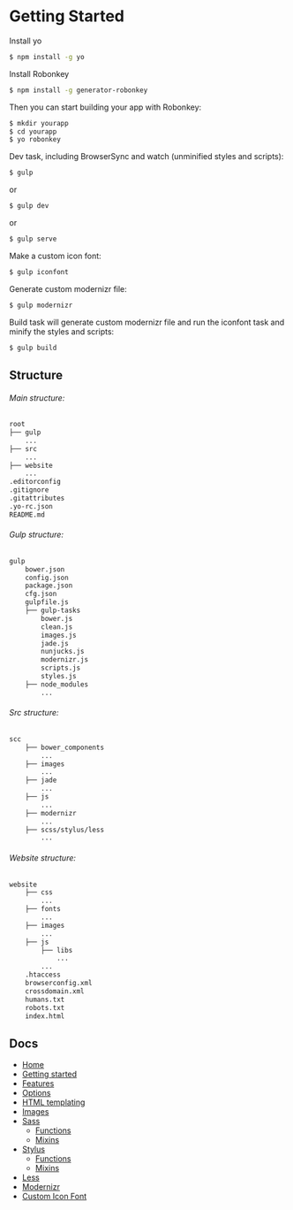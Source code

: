 # Getting Started

Install yo

```sh
$ npm install -g yo
```

Install Robonkey

```sh
$ npm install -g generator-robonkey
```

Then you can start building your app with Robonkey:

```sh
$ mkdir yourapp
$ cd yourapp
$ yo robonkey
```

Dev task, including BrowserSync and watch (unminified styles and scripts):

```sh
$ gulp
```
or

```sh
$ gulp dev
```

or

```sh
$ gulp serve
```

Make a custom icon font:

```sh
$ gulp iconfont
```

Generate custom modernizr file:

```sh
$ gulp modernizr
```

Build task will generate custom modernizr file and run the iconfont task and minify the styles and scripts:

```sh
$ gulp build
```

## Structure

###### Main structure:

```sh
root
├── gulp
	...
├── src
	...
├── website
	...
.editorconfig
.gitignore
.gitattributes
.yo-rc.json
README.md
```


###### Gulp structure:
```sh
gulp
	bower.json
	config.json
	package.json
	cfg.json
	gulpfile.js
	├── gulp-tasks
		bower.js
		clean.js
		images.js
		jade.js
		nunjucks.js
		modernizr.js
		scripts.js
		styles.js
	├── node_modules
		...	
```

###### Src structure:
```sh
scc
	├── bower_components
		...
	├── images
		...	
	├── jade
		...	
	├── js
		...
	├── modernizr
		...	
	├── scss/stylus/less
		...	
```

###### Website structure:
```sh
website
	├── css
		...
	├── fonts
		...	
	├── images
		...	
	├── js
		├── libs
			...
		...
	.htaccess
	browserconfig.xml
	crossdomain.xml
	humans.txt
	robots.txt
	index.html
```

## Docs

- [Home](/README.md)
- [Getting started](/docs/getting-started.md)
- [Features](/docs/features.md)
- [Options](/docs/options.md)
- [HTML templating](/docs/html.md)
- [Images](/docs/images.md)
- [Sass](/docs/sass/sass.md)
	- [Functions](/docs/sass/functions.md)
	- [Mixins](/docs/sass/mixins.md)
- [Stylus](/docs/stylus/stylus.md)
	- [Functions](/docs/stylus/functions.md)
	- [Mixins](/docs/stylus/mixins.md)
- [Less](/docs/less/less.md)
- [Modernizr](/docs/modernizr.md)
- [Custom Icon Font](/docs/custom-icon-font.md)